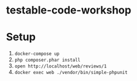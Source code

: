 testable-code-workshop
======================

# Setup

1. `docker-compose up`
2. `php composer.phar install`
3. `open http://localhost/web/reviews/1`
4. `docker exec web ./vendor/bin/simple-phpunit`
